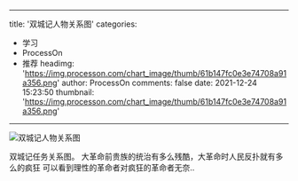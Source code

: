
---
title: '双城记人物关系图'
categories: 
 - 学习
 - ProcessOn
 - 推荐
headimg: 'https://img.processon.com/chart_image/thumb/61b147fc0e3e74708a91a356.png'
author: ProcessOn
comments: false
date: 2021-12-24 15:23:50
thumbnail: 'https://img.processon.com/chart_image/thumb/61b147fc0e3e74708a91a356.png'
---

<div>   
<img class="thumb" alt="双城记人物关系图" src="https://img.processon.com/chart_image/thumb/61b147fc0e3e74708a91a356.png" referrerpolicy="no-referrer">
<p>双城记任务关系图。
大革命前贵族的统治有多么残酷，大革命时人民反扑就有多么的疯狂
可以看到理性的革命者对疯狂的革命者无奈..</p>  
</div>
            